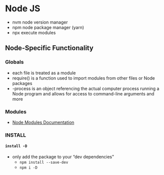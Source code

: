 # Node JS

- nvm node version manager
- npm node package manager (yarn)
- npx execute modules

## Node-Specific Functionality

### Globals
- each file is treated as a module
- require() is a function used to import modules from other files or Node packages
- -process is an object referencing the actual computer process running a Node program and allows for access to command-line arguments and more

### Modules
- [Node Modules Documentation](https://nodejs.org/dist/latest/docs/api/)


### INSTALL

#### `install -D`

- only add the package to your “dev dependencies"
  - `npm install --save-dev`
  - `npm i -D`